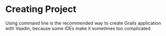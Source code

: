 # Creating Project

Using command line is the recommended way to create Grails application with Vaadin, because some IDEs make it sometimes too complicated.